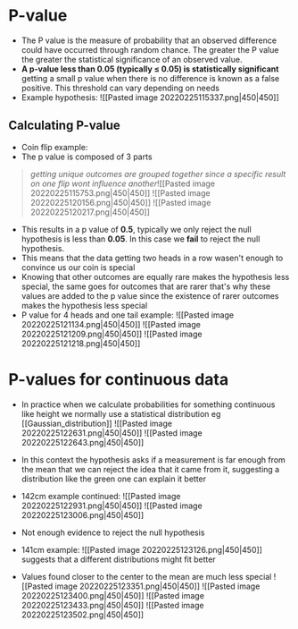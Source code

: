 # P-value
- The P value is the measure of probability that an observed difference could have occurred through random chance. The greater the P value the greater the statistical significance of an observed value.
- **A p-value less than 0.05 (typically ≤ 0.05) is statistically significant** getting a small p value when there is no difference is known as a false positive. This threshold can vary depending on needs
- Example hypothesis:
![[Pasted image 20220225115337.png|450|450]]
## Calculating P-value
- Coin flip example:
- The p value is composed of 3 parts

>*getting unique outcomes are grouped together since a specific result on one flip wont influence another*![[Pasted image 20220225115753.png|450|450]]
![[Pasted image 20220225120156.png|450|450]]
![[Pasted image 20220225120217.png|450|450]]

- This results in a p value of **0.5**, typically we only reject the null hypothesis is less than **0.05**. In this case we **fail** to reject the null hypothesis.
- This means that the data getting two heads in a row wasen't enough to convince us our coin is special
- Knowing that other outcomes are equally rare makes the hypothesis less special, the same goes for outcomes that are rarer that's why these values are added to the p value since the existence of rarer outcomes makes the hypothesis less special
- P value for 4 heads and one tail example:
![[Pasted image 20220225121134.png|450|450]]
![[Pasted image 20220225121209.png|450|450]]
![[Pasted image 20220225121218.png|450|450]]

# P-values for continuous data
- In practice when we calculate probabilities for something continuous like height we normally use a statistical distribution eg [[Gaussian_distribution]]
![[Pasted image 20220225122631.png|450|450]]
![[Pasted image 20220225122643.png|450|450]]
- In this context the hypothesis asks if a measurement is far enough from the mean that we can reject the idea that it came from it, suggesting a distribution like the green one can explain it better
- 142cm example continued:
![[Pasted image 20220225122931.png|450|450]]
![[Pasted image 20220225123006.png|450|450]]
- Not enough evidence to reject the null hypothesis
- 141cm example:
![[Pasted image 20220225123126.png|450|450]]
suggests that a different distributions might fit better

- Values found closer to the center to the mean are much less special
![[Pasted image 20220225123351.png|450|450]]
![[Pasted image 20220225123400.png|450|450]]
![[Pasted image 20220225123433.png|450|450]]
![[Pasted image 20220225123502.png|450|450]]
